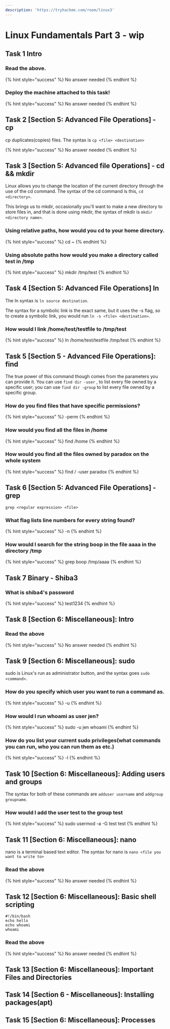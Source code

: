 ```yaml
---
description: 'https://tryhackme.com/room/linux3'
---
```


# Linux Fundamentals Part 3 - wip

## Task 1 Intro

### Read the above.

{% hint style="success" %}
No answer needed
{% endhint %}

### Deploy the machine attached to this task!

{% hint style="success" %}
No answer needed
{% endhint %}

## Task 2 \[Section 5: Advanced File Operations\] - cp

cp duplicates\(copies\) files. The syntax is  `cp <file> <destination>` 

{% hint style="success" %}
No answer needed
{% endhint %}

## Task 3 \[Section 5: Advanced file Operations\] - cd && mkdir

Linux allows you to change the location of the current directory through the use of the cd command. The syntax of the cd command is this, `cd <directory>`.

This brings us to mkdir, occasionally you'll want to make a new directory to store files in, and that is done using mkdir, the syntax of mkdir is `mkdir <directory name>`.

###  Using relative paths, how would you cd to your home directory.

{% hint style="success" %}
cd ~
{% endhint %}

### Using absolute paths how would you make a directory called test in /tmp

{% hint style="success" %}
mkdir /tmp/test
{% endhint %}

## Task 4 \[Section 5: Advanced File Operations\] ln

The ln syntax is `ln source destination`.

The syntax for a symbolic link is the exact same, but it uses the -s flag, so to create a symbolic link, you would run `ln -s <file> <destination>`.

### How would I link /home/test/testfile to /tmp/test

{% hint style="success" %}
ln /home/test/testfile /tmp/test
{% endhint %}

## Task 5 \[Section 5 - Advanced File Operations\]: find

The true power of this command though comes from the parameters you can provide it. You can use `find dir -user` , to list every file owned by a specific user; you can use `find dir -group` to list every file owned by a specific group.

### How do you find files that have specific permissions?

{% hint style="success" %}
-perm
{% endhint %}

### How would you find all the files in /home

{% hint style="success" %}
find /home
{% endhint %}

### How would you find all the files owned by paradox on the whole system

{% hint style="success" %}
find / -user paradox
{% endhint %}

## Task 6 \[Section 5: Advanced File Operations\] - grep

`grep <regular expression> <file>`

### What flag lists line numbers for every string found?

{% hint style="success" %}
-n
{% endhint %}

### How would I search for the string boop in the file aaaa in the directory /tmp

{% hint style="success" %}
grep boop /tmp/aaaa
{% endhint %}

## Task 7 Binary - Shiba3

### What is shiba4's password

{% hint style="success" %}
test1234
{% endhint %}

## Task 8 \[Section 6: Miscellaneous\]: Intro

### Read the above

{% hint style="success" %}
No answer needed
{% endhint %}

## Task 9 \[Section 6: Miscellaneous\]: sudo

sudo is Linux's run as administrator button, and the syntax goes `sudo <command>`.

### How do you specify which user you want to run a command as.

{% hint style="success" %}
-u
{% endhint %}

### How would I run whoami as user jen?

{% hint style="success" %}
sudo -u jen whoami
{% endhint %}

### How do you list your current sudo privileges\(what commands you can run, who you can run them as etc.\)

{% hint style="success" %}
-l
{% endhint %}

## Task 10 \[Section 6: Miscellaneous\]: Adding users and groups

The syntax for both of these commands are `adduser username` and `addgroup groupname`.

### How would I add the user test to the group test

{% hint style="success" %}
sudo usermod -a -G test test
{% endhint %}

## Task 11 \[Section 6: Miscellaneous\]: nano

nano is a terminal based text editor. The syntax for nano is `nano <file you want to write to>`

### Read the above

{% hint style="success" %}
No answer needed
{% endhint %}

## Task 12 \[Section 6: Miscellaneous\]: Basic shell scripting

```text
#!/bin/bash
echo hello
echo whoami
whoami
```

### Read the above

{% hint style="success" %}
No answer needed
{% endhint %}

## Task 13 \[Section 6: Miscellaneous\]: Important Files and Directories



## Task 14 \[Section 6 - Miscellaneous\]: Installing packages\(apt\)



## Task 15 \[Section 6: Miscellaneous\]: Processes



